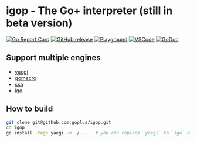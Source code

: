 igop - The Go+ interpreter (still in beta version)
========

[![Go Report Card](https://goreportcard.com/badge/github.com/goplus/igop)](https://goreportcard.com/report/github.com/goplus/igop)
[![GitHub release](https://img.shields.io/github/v/tag/goplus/igop.svg?label=release)](https://github.com/goplus/igop/releases)
[![Playground](https://img.shields.io/badge/playground-Go+-blue.svg)](https://play.goplus.org/)
[![VSCode](https://img.shields.io/badge/vscode-Go+-teal.svg)](https://github.com/gopcode/vscode-goplus)
[![GoDoc](https://pkg.go.dev/badge/github.com/goplus/igop.svg)](https://pkg.go.dev/mod/github.com/goplus/igop)

## Support multiple engines

* [yaegi](https://github.com/traefik/yaegi)
* [gomacro](https://github.com/cosmos72/gomacro)
* [ssa](https://github.com/goplus/gossa)
* [igo](https://github.com/goplus/igo)

## How to build

```bash
git clone git@github.com:goplus/igop.git
cd igop
go install -tags yaegi -v ./...   # you can replace `yaegi` to `igo` or other engines
```
